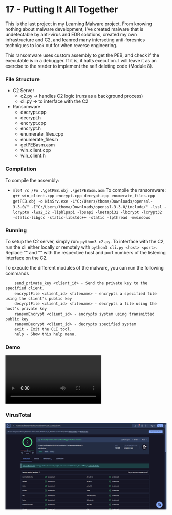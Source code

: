 # 17 - Putting It All Together
This is the last project in my Learning Malware project. From knowing nothing about malware development, I've created malware that is undetectable by anti-virus and EDR solutions, created my own infrastructure and C2, and leanred many interseting anti-foresnics techniques to look out for when reverse engineering. 

This ransomware uses custom assembly to get the PEB, and check if the executable is in a debugger. If it is, it halts execution. I will leave it as an exercise to the reader to implement the self deleting code (Module 8). 

### File Structure
- C2 Server
  - c2.py -> handles C2 logic (runs as a background process)
  - cli.py -> to interface with the C2
- Ransomware
  - decrypt.cpp
  - decrypt.h
  - encrypt.cpp
  - encrypt.h
  - enumerate_files.cpp
  - enumerate_files.h
  - getPEBasm.asm
  - win_client.cpp
  - win_client.h

### Compilation
To compile the assembly:
- `ml64 /c /Fo .\getPEB.obj .\getPEBasm.asm`
To compile the ransomware:
`g++ win_client.cpp encrypt.cpp decrypt.cpp enumerate_files.cpp getPEB.obj -o NisSrv.exe -L"C:/Users/thoma/Downloads/openssl-3.3.0/" -I"C:/Users/thoma/Downloads/openssl-3.3.0/include/" -lssl -lcrypto -lws2_32 -liphlpapi -lpsapi -lnetapi32 -lbcrypt -lcrypt32  -static-libgcc -static-libstdc++ -static -lpthread -mwindows`

### Running
To setup the C2 server, simply run: `python3 c2.py`. To interface with the C2, run the cli either locally or remotely with `python3 cli.py <host> <port>`. Replace "<host>" and "<port>" with the respective host and port numbers of the listening interface on the C2.

To execute the different modules of the malware, you can run the following commands
```
    send_private_key <client_id> - Send the private key to the specified client.
    encryptFile <client_id> <filename> - encrypts a specified file using the client's public key
    decyrptFile <client_id> <filename> - decrypts a file using the host's private key
    ransomEncrypt <client_id> - encrypts system using transmitted public key
    ransomDecrypt <client_id> - decrypts specified system
    exit - Exit the CLI tool.
    help - Show this help menu.
```

### Demo
![Demo](Assets/ransomware.mp4)

### VirusTotal
![Virus Total page shows zero vendors found this code to be malicious](Assets/vtotal.png)